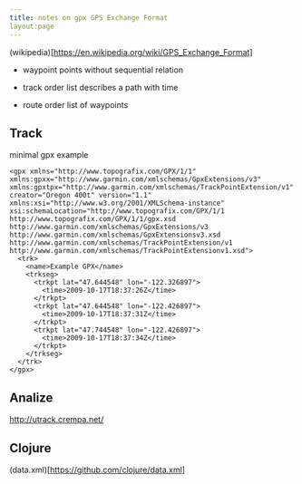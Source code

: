 ```yaml
---
title: notes on gpx GPS Exchange Format
layout:page
---
```


(wikipedia)[https://en.wikipedia.org/wiki/GPS_Exchange_Format]

- waypoint points without sequential relation

- track order list describes a path with time

- route order list of waypoints 

## Track

minimal gpx example

```
<gpx xmlns="http://www.topografix.com/GPX/1/1" xmlns:gpxx="http://www.garmin.com/xmlschemas/GpxExtensions/v3" xmlns:gpxtpx="http://www.garmin.com/xmlschemas/TrackPointExtension/v1" creator="Oregon 400t" version="1.1" xmlns:xsi="http://www.w3.org/2001/XMLSchema-instance" xsi:schemaLocation="http://www.topografix.com/GPX/1/1 http://www.topografix.com/GPX/1/1/gpx.xsd http://www.garmin.com/xmlschemas/GpxExtensions/v3 http://www.garmin.com/xmlschemas/GpxExtensionsv3.xsd http://www.garmin.com/xmlschemas/TrackPointExtension/v1 http://www.garmin.com/xmlschemas/TrackPointExtensionv1.xsd">
  <trk>
    <name>Example GPX</name>
    <trkseg>
      <trkpt lat="47.644548" lon="-122.326897">
        <time>2009-10-17T18:37:26Z</time>
      </trkpt>
      <trkpt lat="47.644548" lon="-122.426897">
        <time>2009-10-17T18:37:31Z</time>
      </trkpt>
      <trkpt lat="47.744548" lon="-122.426897">
        <time>2009-10-17T18:37:34Z</time>
      </trkpt>
    </trkseg>
  </trk>
</gpx>
```
## Analize

http://utrack.crempa.net/


## Clojure

(data.xml)[https://github.com/clojure/data.xml]
